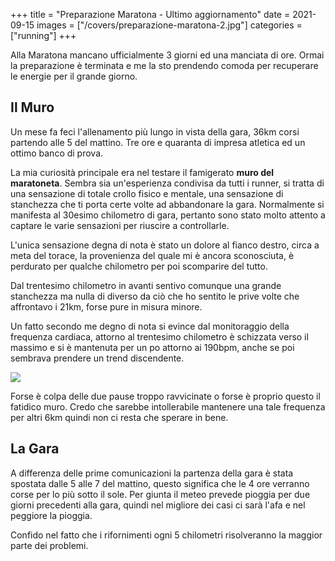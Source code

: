 +++
title = "Preparazione Maratona - Ultimo aggiornamento"
date = 2021-09-15
images = ["/covers/preparazione-maratona-2.jpg"]
categories = ["running"]
+++

Alla Maratona mancano ufficialmente 3 giorni ed una manciata di ore. Ormai la preparazione è terminata e me la sto prendendo comoda per recuperare le energie per il grande giorno.

## Il Muro

Un mese fa feci l'allenamento più lungo in vista della gara, 36km corsi partendo alle 5 del mattino. Tre ore e quaranta di impresa atletica ed un ottimo banco di prova. 

La mia curiosità principale era nel testare il famigerato __muro del maratoneta__. Sembra sia un'esperienza condivisa da tutti i runner, si tratta di una sensazione di totale crollo fisico e mentale, una sensazione di stanchezza che ti porta certe volte ad abbandonare la gara. Normalmente si manifesta al 30esimo chilometro di gara, pertanto sono stato molto attento a captare le varie sensazioni per riuscire a controllarle.

L'unica sensazione degna di nota è stato un dolore al fianco destro, circa a meta del torace, la provenienza del quale mi è ancora sconosciuta, è perdurato per qualche chilometro per poi scomparire del tutto.

Dal trentesimo chilometro in avanti sentivo comunque una grande stanchezza ma nulla di diverso da ciò che ho sentito le prive volte che affrontavo i 21km, forse pure in misura minore.

Un fatto secondo me degno di nota si evince dal monitoraggio della frequenza cardiaca, attorno al trentesimo chilometro è schizzata verso il massimo e si è mantenuta per un po attorno ai 190bpm, anche se poi sembrava prendere un trend discendente.

![](../img/ilmuro.jpg#center)

Forse è colpa delle due pause troppo ravvicinate o forse è proprio questo il fatidico muro. Credo che sarebbe intollerabile mantenere una tale frequenza per altri 6km quindi non ci resta che sperare in bene.

## La Gara

A differenza delle prime comunicazioni la partenza della gara è stata spostata dalle 5 alle 7 del mattino, questo significa che le 4 ore verranno corse per lo più sotto il sole. Per giunta il meteo prevede pioggia per due giorni precedenti alla gara, quindi nel migliore dei casi ci sarà l'afa e nel peggiore la pioggia.

Confido nel fatto che i rifornimenti ogni 5 chilometri risolveranno la maggior parte dei problemi.